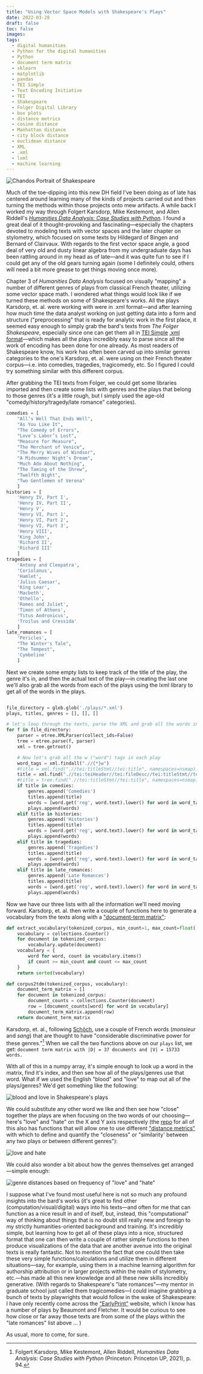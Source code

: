```yaml
---
title: "Using Vector Space Models with Shakespeare's Plays"
date: 2022-03-28
draft: false
toc: false
images:
tags:
  - digital humanities
  - Python for the digital humanities
  - Python
  - document term matrix
  - sklearn
  - matplotlib
  - pandas
  - TEI Simple
  - Text Encoding Initiative
  - TEI
  - Shakespeare
  - Folger Digital Library
  - box plots
  - distance metrics
  - cosine distance
  - Manhattan distance
  - city block distance
  - euclidean distance
  - XML
  - .xml
  - lxml
  - machine learning
---
```


![Chandos Portrait of Shakespeare](https://upload.wikimedia.org/wikipedia/commons/thumb/a/a2/Shakespeare.jpg/187px-Shakespeare.jpg)

Much of the toe-dipping into this new DH field I've been doing as of late has centered around learning many of the kinds of projects carried out and then turning the methods within those projects onto mew artifacts. A while back I worked my way through Folgert Karsdorp, Mike Kestemont, and Allen Riddell's [_Humanities Data Analysis: Case Studies with Python_](https://press.princeton.edu/books/hardcover/9780691172361/humanities-data-analysis). I found a great deal of it thought-provoking and fascinating—especially the chapters devoted to modeling texts with vector spaces and the later chapter on stylometry, which focused on some texts by Hildegard of Bingen and Bernard of Clairvaux. With regards to the first vector space angle, a good deal of very old and dusty linear algebra from my undergraduate days has been rattling around in my head as of late—and it was quite fun to see if I could get any of the old gears turning again (some I definitely could, others will need a bit more grease to get things moving once more).

Chapter 3 of _Humanities Data Analysis_ focused on visually "mapping" a number of different genres of plays from classical French theater, utilizing some vector space math. I wondered what things would look like if we turned these methods on some of Shakespeare's works. All the plays Karsdorp, et. al. were working with were in .xml format—and after learning how much time the data analyst working on just getting data into a form and structure ("preprocessing" that is ready for analytic work in the first place, it seemed easy enough to simply grab the bard's texts from _The Folger Shakespeare_, especially since one can get them all in [TEI Simple](https://tei-c.org/tag/tei-simple/) [.xml format](https://shakespeare.folger.edu/download-the-folger-shakespeare-complete-set/)—which makes all the plays incredibly easy to parse since all the work of encoding has been done for one already. As most readers of Shakespeare know, his work has often been carved up into similar genres categories to the one's Karsdorp, et. al. were using on their French theater corpus—i.e. into comedies, tragedies, tragicomedy, etc. So I figured I could try something similar with this different corpus.

After grabbing the TEI texts from Folger, we could get some libraries imported and then create some lists with genres and the plays that belong to those genres (it's a little rough, but I simply used the age-old "comedy/history/tragedy/late romance" categories).

``` python
comedies = [
    "All’s Well That Ends Well",
    "As You Like It",
    "The Comedy of Errors",
    "Love’s Labor’s Lost",
    "Measure for Measure",
    "The Merchant of Venice",
    "The Merry Wives of Windsor",
    "A Midsummer Night’s Dream",
    "Much Ado About Nothing",
    "The Taming of the Shrew",
    "Twelfth Night",
    "Two Gentlemen of Verona"
    ]
histories = [
    'Henry IV, Part I',
    'Henry IV, Part II',
    'Henry V',
    'Henry VI, Part 1',
    'Henry VI, Part 2',
    'Henry VI, Part 3',
    'Henry VIII',
    'King John',
    'Richard II',
    'Richard III'
    ]
tragedies = [
    'Antony and Cleopatra',
    'Coriolanus',
    'Hamlet',
    'Julius Caesar',
    'King Lear',
    'Macbeth',
    'Othello',
    'Romeo and Juliet',
    'Timon of Athens',
    'Titus Andronicus',
    'Troilus and Cressida'
    ]
late_romances = [
    'Pericles',
    "The Winter's Tale",
    "The Tempest",
    'Cymbeline'
    ]
```

Next we create some empty lists to keep track of the title of the play, the genre it's in, and then the actual text of the play—in creating the last one we'll also grab all the words from each of the plays using the lxml library to get all of the words in the plays.

``` python

file_directory = glob.glob('./plays/*.xml')
plays, titles, genres = [], [], []

# let's loop through the texts, parse the XML and grab all the words in each play, etc.
for f in file_directory:
    parser = etree.XMLParser(collect_ids=False)
    tree = etree.parse(f, parser)
    xml = tree.getroot()

    # Now let's grab all the w ("word") tags in each play
    word_tags = xml.findall(".//{*}w")
    #title = xml.find(".//tei:titleStmt//tei:title", namespaces=nsmap).text
    title = xml.find(".//tei:teiHeader//tei:fileDesc//tei:titleStmt//tei:title", namespaces=nsmap).text
    #title = tree.find(".//tei:titleStmt//tei:title", namespaces=nsmap).text
    if title in comedies:
        genres.append('Comedies')
        titles.append(title)
        words = [word.get('reg', word.text).lower() for word in word_tags if word.text != None]
        plays.append(words)
    elif title in histories:
        genres.append('Histories')
        titles.append(title)
        words = [word.get('reg', word.text).lower() for word in word_tags if word.text != None]
        plays.append(words)
    elif title in tragedies:
        genres.append('Tragedies')
        titles.append(title)
        words = [word.get('reg', word.text).lower() for word in word_tags if word.text != None]
        plays.append(words)
    elif title in late_romances:
        genres.append('Late Romances')
        titles.append(title)
        words = [word.get('reg', word.text).lower() for word in word_tags if word.text != None]
        plays.append(words)
```

Now we have our three lists with all the information we'll need moving forward. Karsdorp, et. al. then write a couple of functions here to generate a vocabulary from the texts along with a ["document-term matrix"](https://en.wikipedia.org/wiki/Document-term_matrix):

``` python
def extract_vocabulary(tokenized_corpus, min_count=1, max_count=float('inf')):
    vocabulary = collections.Counter()
    for document in tokenized_corpus:
        vocabulary.update(document)
    vocabulary = {
        word for word, count in vocabulary.items()
        if count >= min_count and count <= max_count
    }
    return sorted(vocabulary)

def corpus2tdm(tokenized_corpus, vocabulary):
    document_term_matrix = []
    for document in tokenized_corpus:
        document_counts = collections.Counter(document)
        row = [document_counts[word] for word in vocabulary]
        document_term_matrix.append(row)
    return document_term_matrix
```

Karsdorp, et. al., following [Schöch](https://arxiv.org/abs/2103.13019), use a couple of French words (_monsieur_ and _sang_) that are thought to have "considerable discriminative power for these genres."[^3cf3] When we call the two functions above on our ```plays``` list, we get: ```document term matrix with |D| = 37 documents and |V| = 15733 words.```

With all of this in a numpy array, it's simple enough to look up a word in the matrix, find it's index, and then see how all of the plays/genres use that word. What if we used the English "blood" and "love" to map out all of the plays/genres? We'd get something like the following:

![blood and love in Shakespeare's plays](/static/images/imgforblogposts/post_9/Figure_1.png)

We could substitute any other word we like and then see how "close" together the plays are when focusing on the two words of our choosing—here's "love" and "hate" on the X and Y axis respectively (the [repo](https://github.com/kspicer80/humanities_data_analysis) for all of this also has functions that will allow one to use different ["distance metrics"](https://www.analyticsvidhya.com/blog/2020/02/4-types-of-distance-metrics-in-machine-learning/) with which to define and quantify the "closeness" or "similarity' between any two plays or between different genres"):

![love and hate](/static/images/imgforblogposts/post_9/Figure_2.png)

We could also wonder a bit about how the genres themselves get arranged—simple enough:

![genre distances based on frequency of "love" and "hate"](/static/images/imgforblogposts/post_9/Figure_3.png)

I suppose what I've found most useful here is not so much any profound insights into the bard's works (it's great to find other (computation/visual/digital) ways into his texts—and often for me that can function as a nice result in and of itself, but, instead, this "computational" way of thinking about things that is no doubt still really new and foreign to my strictly humanities-oriented background and training. It's incredibly simple, but learning how to get all of these plays into a nice, structured format that one can then write a couple of rather simple functions to then produce visualizations of the data that are another avenue into the original texts is really fantastic. Not to mention the fact that one could then take these very simple functions/calculations and utilize them in different situations—say, for example, using them in a machine learning algorithm for authorship attribution or in larger projects within the realm of stylometry, etc.—has made all this new knowledge and all these new skills incredibly generative. (With regards to Shakespeare's "late romances"—my mentor in graduate school just called them tragicomedies—I could imagine grabbing a bunch of texts by playwrights that would follow in the wake of Shakespeare: I have only recently come across the ["EarlyPrint"](https://earlyprint.org/) website, which I know has a number of plays by Beaumont and Fletcher. It would be curious to see how close or far away those texts are from some of the plays within the "late romances" list above ... )

As usual, more to come, for sure.

[^3cf3]: Folgert Karsdorp, Mike Kestemont, Allen Riddell, _Humanities Data Analysis: Case Studies with Python_ (Princeton: Princeton UP, 2021), p. 94.
